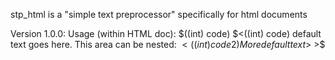 stp_html is a "simple text preprocessor" specifically for html documents

Version 1.0.0:
  Usage (within HTML doc):
    $((int) code)
    $<((int) code) default text goes here. This area can be nested: $<((int) code2) More default text>$  >$
